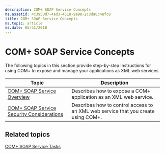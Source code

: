 ```yaml
---
description: COM+ SOAP Service Concepts
ms.assetid: 4c3950d7-4ad3-4518-9a98-2c8da8c4afc8
title: COM+ SOAP Service Concepts
ms.topic: article
ms.date: 05/31/2018
---
```


# COM+ SOAP Service Concepts

The following topics in this section provide step-by-step instructions for using COM+ to expose and manage your applications as XML web services.



| Topic                                                                                                 | Description                                                                                  |
|-------------------------------------------------------------------------------------------------------|----------------------------------------------------------------------------------------------|
| [COM+ SOAP Service Overview](com--soap-service-overview.md)<br/>                               | Describes how to expose a COM+ application as an XML web service.<br/>                 |
| [COM+ SOAP Service Security Considerations](com--soap-service-security-considerations.md)<br/> | Describes how to control access to an XML web service that you create using COM+.<br/> |



 

## Related topics

<dl> <dt>

[COM+ SOAP Service Tasks](com--soap-service-tasks.md)
</dt> </dl>

 

 





